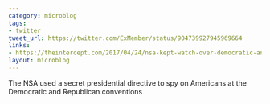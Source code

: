 ```yaml
---
category: microblog
tags:
- twitter
tweet_url: https://twitter.com/ExMember/status/904739927945969664
links:
- https://theintercept.com/2017/04/24/nsa-kept-watch-over-democratic-and-republican-conventions-snowden-documents-reveal/
layout: microblog
---
```

The NSA used a secret presidential directive to spy on Americans at the Democratic and Republican conventions
